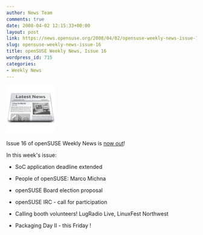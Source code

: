 ```yaml
---
author: News Team
comments: true
date: 2008-04-02 12:15:33+00:00
layout: post
link: https://news.opensuse.org/2008/04/02/opensuse-weekly-news-issue-16/
slug: opensuse-weekly-news-issue-16
title: openSUSE Weekly News, Issue 16
wordpress_id: 715
categories:
- Weekly News
---
```


![news](/wp-content/uploads/2007/11/knewsticker.png)

Issue 16 of openSUSE Weekly News is [now out](//en.opensuse.org/OpenSUSE_Weekly_News/16)!

In this week's issue:




  * SoC application deadline extended


  * People of openSUSE: Marco Michna


  * openSUSE Board election proposal


  * openSUSE IRC - call for participation


  * Calling booth volunteers! LugRadio Live, LinuxFest Northwest


  * Packaging Day II - this Friday !



